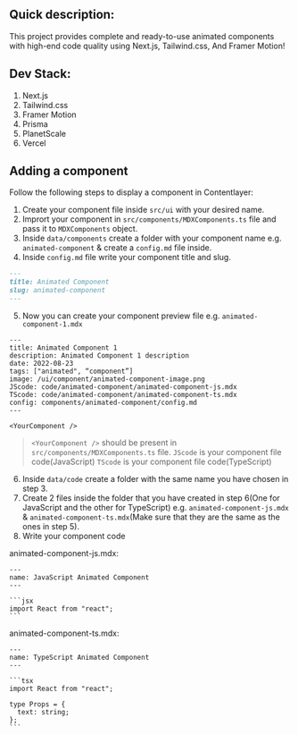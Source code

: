## Quick description:

This project provides complete and ready-to-use animated components with high-end code quality using Next.js, Tailwind.css, And Framer Motion!

## Dev Stack:

1. Next.js
2. Tailwind.css
3. Framer Motion
4. Prisma
5. PlanetScale
6. Vercel

## Adding a component

Follow the following steps to display a component in Contentlayer:

1. Create your component file inside `src/ui` with your desired name.
2. Imprort your component in `src/components/MDXComponents.ts` file and pass it to `MDXComponents` object.
3. Inside `data/components` create a folder with your component name e.g. `animated-component` & create a `config.md` file inside.
4. Inside `config.md` file write your component title and slug.

```md
---
title: Animated Component
slug: animated-component
---
```

5. Now you can create your component preview file e.g. `animated-component-1.mdx`

```mdx
---
title: Animated Component 1
description: Animated Component 1 description
date: 2022-08-23
tags: ["animated", “component”]
image: /ui/component/animated-component-image.png
JScode: code/animated-component/animated-component-js.mdx
TScode: code/animated-component/animated-component-ts.mdx
config: components/animated-component/config.md
---

<YourComponent />
```

> `<YourComponent />` should be present in `src/components/MDXComponents.ts` file.
> `JScode` is your component file code(JavaScript)
> `TScode` is your component file code(TypeScript)

6. Inside `data/code` create a folder with the same name you have chosen in step 3.
7. Create 2 files inside the folder that you have created in step 6(One for JavaScript and the other for TypeScript) e.g. `animated-component-js.mdx` & `animated-component-ts.mdx`(Make sure that they are the same as the ones in step 5).
8. Write your component code

animated-component-js.mdx:

````mdx
---
name: JavaScript Animated Component
---

```jsx
import React from "react";
```
````

animated-component-ts.mdx:

````mdx
---
name: TypeScript Animated Component
---

```tsx
import React from "react";

type Props = {
  text: string;
};
```
````
